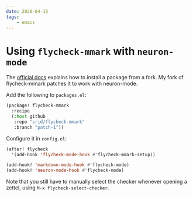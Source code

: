 ```yaml
---
date: 2020-04-15
tags:
    - emacs
---
```


# Using `flycheck-mmark` with `neuron-mode`

The [official
docs](https://github.com/hlissner/doom-emacs/blob/develop/docs/getting_started.org#installing-packages-from-external-sources)
explains how to install a package from a fork. My fork of flycheck-mmark patches
it to work with neuron-mode.

Add the following to `packages.el`:

```lisp
(package! flycheck-mmark
  :recipe
  (:host github
   :repo "srid/flycheck-mmark"
   :branch "patch-1"))
```

Configure it in `config.el`:

```lisp
(after! flycheck
  '(add-hook 'flycheck-mode-hook #'flycheck-mmark-setup))

(add-hook! 'markdown-mode-hook #'flycheck-mode)
(add-hook! 'neuron-mode-hook #'flycheck-mode)
```

Note that you still have to manually select the checker whenever opening a
zettel, using `M-x flycheck-select-checker`.
